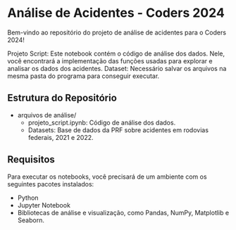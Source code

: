 # Análise de Acidentes - Coders 2024

Bem-vindo ao repositório do projeto de análise de acidentes para o Coders 2024!

Projeto Script: Este notebook contém o código de análise dos dados. Nele, você encontrará a implementação das funções usadas para explorar e analisar os dados dos acidentes.
Dataset: Necessário salvar os arquivos na mesma pasta do programa para conseguir executar.

## Estrutura do Repositório

- arquivos de análise/
  - projeto_script.ipynb: Código de análise dos dados.
  - Datasets: Base de dados da PRF sobre acidentes em rodovias federais, 2021 e 2022.

## Requisitos

Para executar os notebooks, você precisará de um ambiente com os seguintes pacotes instalados:

- Python
- Jupyter Notebook
- Bibliotecas de análise e visualização, como Pandas, NumPy, Matplotlib e Seaborn.
